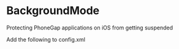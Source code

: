 BackgroundMode
==============

Protecting PhoneGap applications on iOS from getting suspended

Add the following to config.xml
<plugin name="BackgroundMode" value="BackgroundMode" onload="true" />
